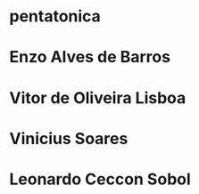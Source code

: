 # pentatonica

# Enzo Alves de Barros
# Vitor de Oliveira Lisboa
# Vinicius Soares
# Leonardo Ceccon Sobol